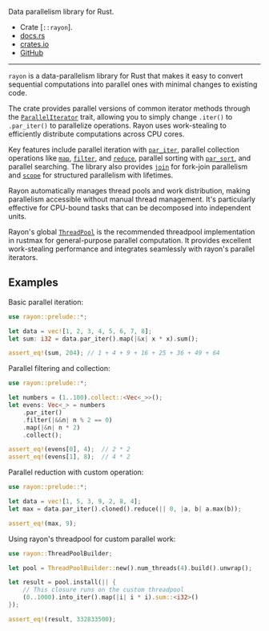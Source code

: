 Data parallelism library for Rust.

- Crate [`::rayon`].
- [docs.rs](https://docs.rs/rayon)
- [crates.io](https://crates.io/crates/rayon)
- [GitHub](https://github.com/rayon-rs/rayon)

---

`rayon` is a data-parallelism library for Rust that makes it easy to convert
sequential computations into parallel ones with minimal changes to existing code.

The crate provides parallel versions of common iterator methods through the
[`ParallelIterator`] trait, allowing you to simply change `.iter()` to `.par_iter()`
to parallelize operations. Rayon uses work-stealing to efficiently distribute
computations across CPU cores.

Key features include parallel iteration with [`par_iter`], parallel collection
operations like [`map`], [`filter`], and [`reduce`], parallel sorting with
[`par_sort`], and parallel searching. The library also provides [`join`] for
fork-join parallelism and [`scope`] for structured parallelism with lifetimes.

Rayon automatically manages thread pools and work distribution, making
parallelism accessible without manual thread management. It's particularly
effective for CPU-bound tasks that can be decomposed into independent units.

Rayon's global [`ThreadPool`] is the recommended threadpool implementation
in rustmax for general-purpose parallel computation. It provides excellent
work-stealing performance and integrates seamlessly with rayon's parallel
iterators.

## Examples

Basic parallel iteration:

```rust
use rayon::prelude::*;

let data = vec![1, 2, 3, 4, 5, 6, 7, 8];
let sum: i32 = data.par_iter().map(|&x| x * x).sum();

assert_eq!(sum, 204); // 1 + 4 + 9 + 16 + 25 + 36 + 49 + 64
```

Parallel filtering and collection:

```rust
use rayon::prelude::*;

let numbers = (1..100).collect::<Vec<_>>();
let evens: Vec<_> = numbers
    .par_iter()
    .filter(|&&n| n % 2 == 0)
    .map(|&n| n * 2)
    .collect();

assert_eq!(evens[0], 4);  // 2 * 2
assert_eq!(evens[1], 8);  // 4 * 2
```

Parallel reduction with custom operation:

```rust
use rayon::prelude::*;

let data = vec![1, 5, 3, 9, 2, 8, 4];
let max = data.par_iter().cloned().reduce(|| 0, |a, b| a.max(b));

assert_eq!(max, 9);
```

Using rayon's threadpool for custom parallel work:

```rust
use rayon::ThreadPoolBuilder;

let pool = ThreadPoolBuilder::new().num_threads(4).build().unwrap();

let result = pool.install(|| {
    // This closure runs on the custom threadpool
    (0..1000).into_iter().map(|i| i * i).sum::<i32>()
});

assert_eq!(result, 332833500);
```

[`ParallelIterator`]: crate::rayon::iter::ParallelIterator
[`par_iter`]: crate::rayon::slice::ParallelSlice
[`map`]: crate::rayon::iter::ParallelIterator::map
[`filter`]: crate::rayon::iter::ParallelIterator::filter
[`reduce`]: crate::rayon::iter::ParallelIterator::reduce
[`par_sort`]: crate::rayon::slice::ParallelSliceMut::par_sort
[`join`]: crate::rayon::join
[`scope`]: crate::rayon::scope
[`ThreadPool`]: crate::rayon::ThreadPool